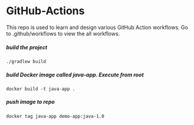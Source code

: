 # GitHub-Actions
This repo is used to learn and design various GitHub Action workflows. Go to .github/workflows to view the all workflows.

##### build the project

    ./gradlew build

##### build Docker image called java-app. Execute from root

    docker build -t java-app .
    
##### push image to repo 

    docker tag java-app demo-app:java-1.0
